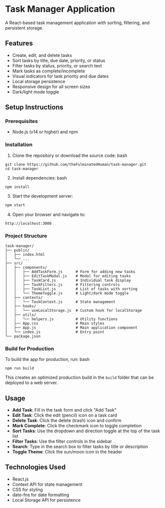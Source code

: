 # Task Manager Application

A React-based task management application with sorting, filtering, and persistent storage.

## Features

- Create, edit, and delete tasks
- Sort tasks by title, due date, priority, or status
- Filter tasks by status, priority, or search text
- Mark tasks as complete/incomplete
- Visual indicators for task priority and due dates
- Local storage persistence
- Responsive design for all screen sizes
- Dark/light mode toggle

## Setup Instructions

### Prerequisites

- Node.js (v14 or higher) and npm

### Installation

1. Clone the repository or download the source code:
bash
```
git clone https://github.com/theFulminatedHuman/task-manager.git
cd task-manager
```

2. Install dependencies:
bash
```
npm install
```

3. Start the development server:
```bash
npm start
```

4. Open your browser and navigate to:
```
http://localhost:3000
```

### Project Structure

```
task-manager/
├── public/
│   ├── index.html
│   └── ...
├── src/
│   ├── components/
│   │   ├── AddTaskForm.js      # Form for adding new tasks
│   │   ├── EditTaskModal.js    # Modal for editing tasks
│   │   ├── TaskCard.js         # Individual task display
│   │   ├── TaskFilters.js      # Filtering controls
│   │   ├── TaskList.js         # List of tasks with sorting
│   │   └── ThemeToggle.js      # Light/dark mode toggle
│   ├── contexts/
│   │   └── TaskContext.js      # State management
│   ├── hooks/
│   │   └── useLocalStorage.js  # Custom hook for localStorage
│   ├── utils/
│   │   └── helpers.js          # Utility functions
│   ├── App.css                 # Main styles
│   ├── App.js                  # Main application component
│   └── index.js                # Entry point
└── package.json
```

### Build for Production

To build the app for production, run:
bash
```
npm run build
```

This creates an optimized production build in the `build` folder that can be deployed to a web server.

## Usage

- **Add Task**: Fill in the task form and click "Add Task"
- **Edit Task**: Click the edit (pencil) icon on a task card
- **Delete Task**: Click the delete (trash) icon and confirm
- **Mark Complete**: Click the checkmark icon to toggle completion
- **Sort Tasks**: Use the dropdown and direction toggle at the top of the task list
- **Filter Tasks**: Use the filter controls in the sidebar
- **Search**: Type in the search box to filter tasks by title or description
- **Toggle Theme**: Click the sun/moon icon in the header

## Technologies Used

- React.js
- Context API for state management
- CSS for styling
- date-fns for date formatting
- Local Storage API for persistence
